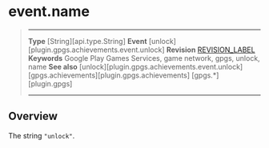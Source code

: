 # event.name

> --------------------- ------------------------------------------------------------------------------------------
> __Type__              [String][api.type.String]
> __Event__             [unlock][plugin.gpgs.achievements.event.unlock]
> __Revision__          [REVISION_LABEL](REVISION_URL)
> __Keywords__          Google Play Games Services, game network, gpgs, unlock, name
> __See also__          [unlock][plugin.gpgs.achievements.event.unlock]
>						[gpgs.achievements][plugin.gpgs.achievements]
>                       [gpgs.*][plugin.gpgs]
> --------------------- ------------------------------------------------------------------------------------------

## Overview

The string `"unlock"`.